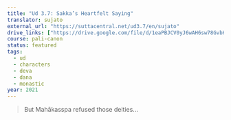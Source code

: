 ```yaml
---
title: "Ud 3.7: Sakka’s Heartfelt Saying"
translator: sujato
external_url: "https://suttacentral.net/ud3.7/en/sujato"
drive_links: ["https://drive.google.com/file/d/1eaPBJCV0yJ6wAH6sw78GvbH3-l1WCa9W/view?usp=drivesdk"]
course: pali-canon
status: featured
tags:
  - ud
  - characters
  - deva
  - dana
  - monastic
year: 2021
---
```


> But Mahākasspa refused those deities...
